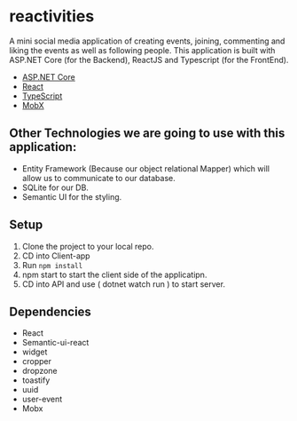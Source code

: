 # reactivities
A mini social media application of creating events, joining, commenting and liking the events as well as following people.
This application is built with ASP.NET Core (for the Backend), ReactJS and Typescript (for the FrontEnd).

* [ASP.NET Core](https://www.pluralsight.com/paths/aspnet-core?aid=701j0000001heIqAAI&promo=&utm_source=non_branded&utm_medium=digital_paid_search_google&utm_campaign=CA_Dynamic&utm_content=&gclid=Cj0KCQjwudb3BRC9ARIsAEa-vUus2oWydkGgCvcOj_YTVPjjNa0VhUesSbz89woj_MgrXZoPlVltBkgaAoydEALw_wcB)
* [React](https://reactjs.org/docs/getting-started.html)
* [TypeScript](https://www.typescriptlang.org/docs/home.html)
* [MobX](https://mobx.js.org/README.html)

## Other Technologies we are going to use with this application:
 * 	Entity Framework (Because our object relational Mapper) which will allow us 
    to communicate to our database.
 *  SQLite for our DB.
 *  Semantic UI for the styling. 


## Setup

1. Clone the project to your local repo.
2. CD into Client-app
3. Run `npm install`
4. npm start to start the client side of the applicatipn.
5. CD into API and use ( dotnet watch run ) to start server.


## Dependencies 
* React
* Semantic-ui-react
* widget
* cropper
* dropzone
* toastify
* uuid
* user-event
* Mobx